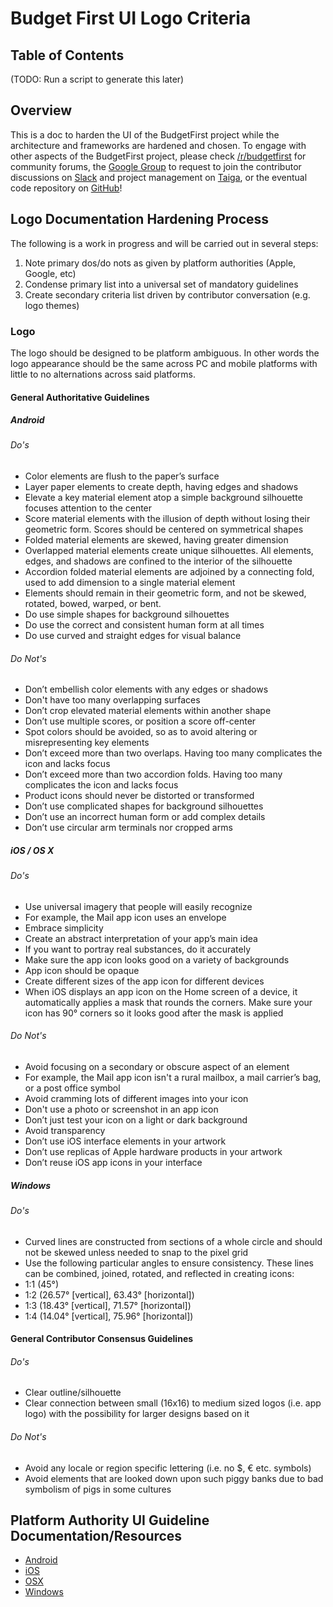 # Budget First UI Logo Criteria

## Table of Contents

(TODO: Run a script to generate this later)

## Overview
This is a doc to harden the UI of the BudgetFirst project while the architecture and frameworks are hardened and chosen. To engage with other aspects of the BudgetFirst project, please check [/r/budgetfirst](https://www.reddit.com/r/budgetfirst/) for community forums, the [Google Group](https://groups.google.com/forum/#!forum/budget-first) to request to join the contributor discussions on [Slack](https://budgetfirst.slack.com) and project management on [Taiga](https://tree.taiga.io/project/urbanhusky-budget-first/), or the eventual code repository on [GitHub](https://github.com/BudgetFirst/BudgetFirst)!


## Logo Documentation Hardening Process

The following is a work in progress and will be carried out in several steps:
1. Note primary dos/do nots as given by platform authorities (Apple, Google, etc)
2. Condense primary list into a universal set of mandatory guidelines
3. Create secondary criteria list driven by contributor conversation (e.g. logo themes)

### Logo

The logo should be designed to be platform ambiguous. In other words the logo appearance should be the same across PC and mobile platforms with little to no alternations across said platforms.

#### General Authoritative Guidelines

##### Android

###### Do's
* Color elements are flush to the paper’s surface
* Layer paper elements to create depth, having edges and shadows
* Elevate a key material element atop a simple background silhouette focuses attention to the center
* Score material elements with the illusion of depth without losing their geometric form. Scores should be centered on symmetrical shapes
* Folded material elements are skewed, having greater dimension
* Overlapped material elements create unique silhouettes. All elements, edges, and shadows are confined to the interior of the silhouette
* Accordion folded material elements are adjoined by a connecting fold, used to add dimension to a single material element
* Elements should remain in their geometric form, and not be skewed, rotated, bowed, warped, or bent.
* Do use simple shapes for background silhouettes
* Do use the correct and consistent human form at all times
* Do use curved and straight edges for visual balance

###### Do Not's
* Don’t embellish color elements with any edges or shadows
* Don't have too many overlapping surfaces
* Don’t crop elevated material elements within another shape
* Don’t use multiple scores, or position a score off-center
* Spot colors should be avoided, so as to avoid altering or misrepresenting key elements
* Don’t exceed more than two overlaps. Having too many complicates the icon and lacks focus
* Don’t exceed more than two accordion folds. Having too many complicates the icon and lacks focus
* Product icons should never be distorted or transformed
* Don’t use complicated shapes for background silhouettes
* Don’t use an incorrect human form or add complex details
* Don’t use circular arm terminals nor cropped arms

##### iOS / OS X

###### Do's
* Use universal imagery that people will easily recognize
 * For example, the Mail app icon uses an envelope
* Embrace simplicity
* Create an abstract interpretation of your app’s main idea
* If you want to portray real substances, do it accurately
* Make sure the app icon looks good on a variety of backgrounds
* App icon should be opaque
* Create different sizes of the app icon for different devices
 * When iOS displays an app icon on the Home screen of a device, it automatically applies a mask that rounds the corners. Make sure your icon has 90° corners so it looks good after the mask is applied

###### Do Not's
* Avoid focusing on a secondary or obscure aspect of an element
 * For example, the Mail app icon isn't a rural mailbox, a mail carrier’s bag, or a post office symbol
* Avoid cramming lots of different images into your icon
* Don't use a photo or screenshot in an app icon
* Don’t just test your icon on a light or dark background
* Avoid transparency
* Don’t use iOS interface elements in your artwork
* Don’t use replicas of Apple hardware products in your artwork
* Don’t reuse iOS app icons in your interface

##### Windows

###### Do's
* Curved lines are constructed from sections of a whole circle and should not be skewed unless needed to snap to the pixel grid
* Use the following particular angles to ensure consistency. These lines can be combined, joined, rotated, and reflected in creating icons:
 * 1:1 (45°)
 * 1:2 (26.57° [vertical], 63.43° [horizontal])
 * 1:3 (18.43° [vertical], 71.57° [horizontal])
 * 1:4 (14.04° [vertical], 75.96° [horizontal])

#### General Contributor Consensus Guidelines

###### Do's
* Clear outline/silhouette
* Clear connection between small (16x16) to medium sized logos (i.e. app logo) with the possibility for larger designs based on it

###### Do Not's
* Avoid any locale or region specific lettering (i.e. no $, € etc. symbols)
* Avoid elements that are looked down upon such piggy banks due to bad symbolism of pigs in some cultures

## Platform Authority UI Guideline Documentation/Resources

* [Android](https://www.google.com/design/spec/style/)
* [iOS](https://developer.apple.com/library/ios/documentation/UserExperience/Conceptual/MobileHIG/)
* [OSX](https://developer.apple.com/library/mac/documentation/UserExperience/Conceptual/OSXHIGuidelines/)
* [Windows](https://developer.microsoft.com/en-us/windows/design/style)
